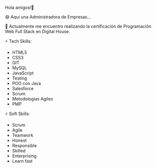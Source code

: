 Hola amigos!👋


😄 Aqui una Administradora de Empresas...

🌱 Actualmente me encuentro realizando la certificación de Programación Web Full Stack en Digital House.

⚡ Tech Skills:

* HTML5
* CSS3
* GIT
* MySQL
* JavaScript
* Testing
* POO con Java
* Salesforce
* Scrum
* Metodologias Agiles
* PMP


⚡ Soft Skills:
* Scrum
* Agile
* Teamwork
* Honest
* Responsible
* Skilled
* Enterprising
* Learn fast
